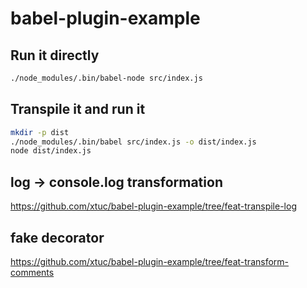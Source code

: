 # babel-plugin-example

## Run it directly

```sh
./node_modules/.bin/babel-node src/index.js
```

## Transpile it and run it

```sh
mkdir -p dist
./node_modules/.bin/babel src/index.js -o dist/index.js
node dist/index.js
```

## log -> console.log transformation

https://github.com/xtuc/babel-plugin-example/tree/feat-transpile-log

## fake decorator

https://github.com/xtuc/babel-plugin-example/tree/feat-transform-comments
